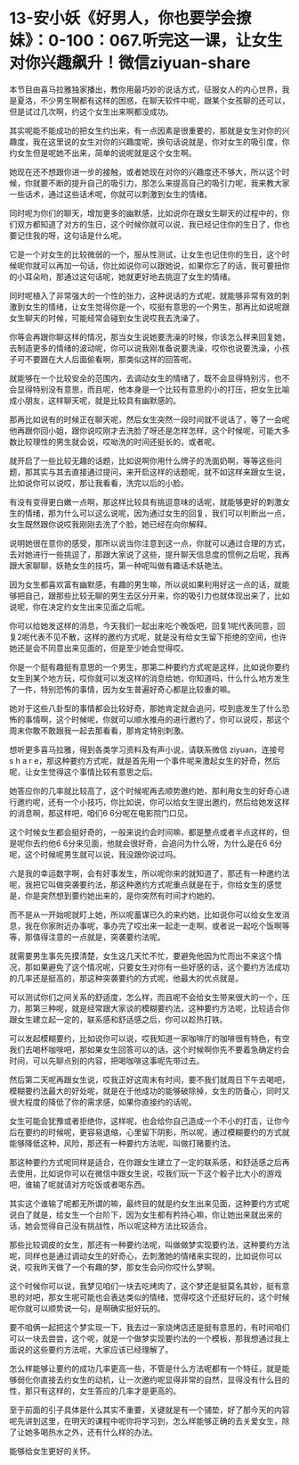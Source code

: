 # 13-安小妖《好男人，你也要学会撩妹》：0-100：067.听完这一课，让女生对你兴趣飙升！微信ziyuan-share

本节目由喜马拉雅独家播出，教你用最巧妙的说话方式，征服女人的内心世界，我是夏洛，不少男生啊都有这样的困惑，在聊天软件中呢，跟某个女孩聊的还可以，但是试过几次啊，约这个女生出来啊都没成功。

其实呢能不能成功的把女生约出来，有一点因素是很重要的，那就是女生对你的兴趣度，我在这里说的女生对你的兴趣度呢，换句话说就是，你对女生的吸引度，你约女生但是呢她不出来，简单的说呢就是这个女生啊。

她现在还不想跟你进一步的接触，或者她现在对你的兴趣度还不够大，所以这个时候，你就要不断的提升自己的吸引力，那怎么来提高自己的吸引力呢，我来教大家一些话术，通过这些话术呢，你就可以刺激到女生的情绪。

同时呢为你们的聊天，增加更多的幽默感，比如说你在跟女生聊天的过程中的，你们双方都知道了对方的生日，这个时候你就可以说，我已经记住你的生日了，你也要记住我的呀，这句话是什么呢。

它是一个对女生的比较微弱的一个，服从性测试，让女生也记住你的生日，这个时候呢你就可以再加一句话，你比如说你可以跟她说，如果你忘了的话，我可要扭你的小耳朵哟，那通过这句话呢，她就更好地去挑逗了女生的情绪。

同时呢植入了非常强大的一个性的张力，这种说话的方式呢，就能够非常有效的刺激到女生的情绪，让女生觉得你是一个，哎挺有意思的一个男生，那再比如说呢跟女生聊天的时候，可能经常会碰到女生说哎我去洗澡了。

你等会再跟你聊这样的情况，那当女生说她要洗澡的时候，你该怎么样来回复她，去制造更多的情绪的波动呢，你可以说我刚准备说要洗澡，哎你也说要洗澡，小孩子可不要跟在大人后面偷看啊，那类似这样的回答呢。

就能够在一个比较安全的范围内，去调动女生的情绪了，既不会显得特别污，也不会显得特别没有意思，而且呢，他本身是一个比较有意思的小的打压，把女生比喻成小朋友，这样聊天呢，就是比较具有幽默感的。

那再比如说有的时候正在聊天呢，然后女生突然一段时间就不说话了，等了一会呢他再跟你回小姐，跟你说哎刚才去洗脸了呀还是怎样怎样，这个时候呢，可能大多数比较理性的男生就会说，哎呦洗的时间还挺长的，或者呢。

就开启了一些比较无趣的话题，比如说啊你用什么牌子的洗面奶啊，等等这些问题，那其实与其去直接通过提问，来开启这样的话题呢，就不如这样来跟女生说，比如说你可以说哎，那让我看看，洗完以后的小脸。

有没有变得更白嫩一点啊，那这样比较具有挑逗意味的话呢，就能够更好的刺激女生的情绪，那为什么可以这么说呢，因为通过女生的回复，我们可以判断出一点，女生既然跟你说哎我刚刚去洗了个脸，她已经在向你解释。

说明她很在意你的感受，那所以说当你注意到这一点，你就可以通过合理的方式，去对她进行一些挑逗了，那跟大家说了这些，提升聊天信息度的惯例之后呢，我再跟大家聊聊，妖艳女生的技巧，第一种呢叫做有趣话术妖艳法。

因为女生都喜欢富有幽默感，有趣的男生嘛，所以说如果利用好这一点的话，就能够把自己，跟那些比较无聊的男生去区分开来，你的吸引力也就体现出来了，比如说呢，你在决定约女生出来见面之后呢。

你可以给她发这样的消息，今天我们一起出来吃个晚饭吧，回复1呢代表同意，回复2呢代表不见不散，这样的邀约方式呢，就是没有给女生留下拒绝的空间，也许她还是会不同意出来见面的，但是至少她会觉得哎。

你是一个挺有趣挺有意思的一个男生，那第二种要约方式呢是这样，比如说你要约女生到某个地方玩，哎你就可以发这样的消息给她，你知道吗，什么什么地方发生了一件，特别恐怖的事情，因为女生普遍好奇心都是比较重的嘛。

她对于这些八卦型的事情都会比较好奇，那她肯定就会追问，哎到底发生了什么恐怖的事情啊，这个时候呢，你就可以顺水推舟的进行邀约了，你可以说哎，那这个周末你敢不敢跟我一起去那看看，那肯定特别刺激。

想听更多喜马拉雅，得到各类学习资料及有声小说，请联系微信 ziyuan，连接号 s h a r e，那这种要约方式呢，就是首先用一个事件呢来激起女生的好奇，然后呢，让女生觉得这个事情比较有意思之后。

她答应你的几率就比较高了，这个时候呢再去顺势邀约她，那利用女生的好奇心进行邀约呢，还有一个小技巧，你比如说，你可以给女生提出邀约，然后给她发这样的消息啊，那这样吧，咱们6 6分呢在电影院门口见。

这个时候女生都会挺好奇的，一般来说约会时间嘛，都是整点或者半点这样的，但是呢你去约他6 6分来见面，他就会很好奇，会追问为什么呀，为什么是在6 6分呢，这个时候呢男生就可以说，我没跟你说过吗。

六是我的幸运数字啊，会有好事发生，所以呢你来的就知道了，那还有一种邀约法呢，我把它叫做突袭要约法，那这种邀约方式呢重点就是在于，你给女生的感觉是，你是突然想到要约她出来的，是你突然有时间才约她的。

而不是从一开始呢就盯上她，所以呢蓄谋已久的来约她，比如说你可以给女生发消息，我在你家附近办事呢，事办完了哎出来一起走一走啊，或者说一起吃个饭啊等等，那值得注意的一点就是，突袭要约法呢。

就需要男生事先先摸清楚，女生这几天忙不忙，要避免他因为忙而出不来这个情况，那如果避免了这个情况呢，只要女生对你有一些好感的话，这个要约方法成功的几率还是挺高的，那这种突袭要约的方式呢，他最大的优点就是。

可以测试你们之间关系的舒适度，怎么样，而且呢不会给女生带来很大的一个，压力，那第三种呢，就是经常跟大家谈的模糊要约法，这种要约方法呢，比较适合你跟女生建立起一定的，联系感和舒适感之后，你可以趁热打铁。

可以发起模糊要约，比如说你可以说，哎我知道一家咖啡厅的咖啡很有特色，有空我们去喝杯咖啡吧，那如果女生回答可以的话，这个时候啊你先不要着急确定约会时间，可以先聊点别的内容，把喝咖啡这事呢先带过去。

然后第二天呢再跟女生说，哎我正好这周末有时间，要不我们就周日下午去喝吧，模糊要约法最大的好处呢，就是在于他成功的能够破除掉，女生的防备心，同时又很大程度的降低了你的需求感，如果你直接约的话呢。

女生可能会犹豫或者拒绝你，这样呢，也会给你自己造成一个不小的打击，让你今后在要约的时候呢，更容易退缩，心里留下阴影，所以呢，通过模糊要约的方式就能够降低这种，风险，那还有一种要约方法呢，叫做打赌要约法。

那这种要约方式呢同样是适合，在你跟女生建立了一定的联系感，和舒适感之后再去使用，比如说你可以在微信中跟女生说，哎我们玩一下这个骰子比大小的游戏吧，谁输了呢就请对方吃饭或者喝东西。

其实这个谁输了呢都无所谓的嘛，最终目的就是约女生出来见面，这种要约方式呢说白了就是，给女生一个台阶下，因为女生都有矜持心嘛，你让她出来就出来的话，她会觉得自己没有挑战性，所以呢这种方法比较适合。

那些比较调皮的女生，那还有一种要约法呢，叫做做梦实现要约法，这种要约方法呢，同样也是通过调动女生的好奇心，去刺激她的情绪来实现的，比如说你可以说，哎我昨天做了一个有趣的梦，那女生会问你哎什么梦啊。

这个时候你可以说，我梦见咱们一块去吃烤肉了，这个梦还是挺莫名其妙，挺有意思的对吧，那女生呢可能也会表达类似的情绪，觉得哎这个还挺好玩的，这个时候呢你就可以顺势说一句，是啊确实挺好玩的。

要不咱俩一起把这个梦实现一下，我去过一家烧烤店还是挺有意思的，有时间咱们可以一块去尝尝，这个呢，就是一个做梦实现要约法的一个模板，那我想通过我上面说的这些要约方法呢，大家应该已经理解了。

怎么样能够让要约的成功几率更高一些，不管是什么方法呢都有一个特征，就是能够弱化你直接去约女生的动机，让一次邀约呢显得非常的自然，显得没有什么目的性，那只有这样的，女生答应的几率才是更高的。

至于前面的引子具体是什么其实不重要，关键就是有一个铺垫，好了那今天的内容呢先讲到这里，在明天的课程中呢你将学习到，怎么样能够正确的去关爱女生，除了让她多喝热水之外，还有什么样的办法。

能够给女生更好的关怀。
